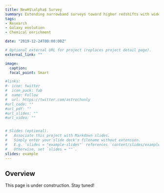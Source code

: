 ```yaml
---
title: NewH$\alpha$ Survey
summary: Extending narrowband surveys toward higher redshifts with wide-field imaging in the near-infrared
tags:
- Research
- Galaxy evolution
- Chemical enrichment

date: "2019-12-24T00:00:00Z"

# Optional external URL for project (replaces project detail page).
external_link: ""

image:
  caption:
  focal_point: Smart

#links:
#- icon: twitter
#  icon_pack: fab
#  name: Follow
#  url: https://twitter.com/astrochunly
#url_code: ""
#url_pdf: ""
#url_slides: ""
#url_video: ""


# Slides (optional).
#   Associate this project with Markdown slides.
#   Simply enter your slide deck's filename without extension.
#   E.g. `slides = "example-slides"` references `content/slides/example-slides.md`.
#   Otherwise, set `slides = ""`.
slides: example
---
```


## Overview

This page is under construction.  Stay tuned!

